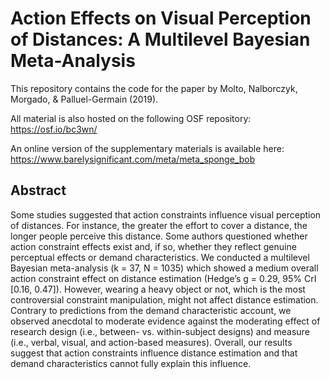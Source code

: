 # Action Effects on Visual Perception of Distances: A Multilevel Bayesian Meta-Analysis

This repository contains the code for the paper by Molto, Nalborczyk, Morgado, & Palluel-Germain (2019).

All material is also hosted on the following OSF repository: https://osf.io/bc3wn/

An online version of the supplementary materials is available here: https://www.barelysignificant.com/meta/meta_sponge_bob

## Abstract

Some studies suggested that action constraints influence visual perception of distances. For instance, the greater the effort to cover a distance, the longer people perceive this distance. Some authors questioned whether action constraint effects exist and, if so, whether they reflect genuine perceptual effects or demand characteristics. We conducted a multilevel Bayesian meta-analysis (k = 37, N = 1035) which showed a medium overall action constraint effect on distance estimation (Hedge’s g = 0.29, 95% CrI [0.16, 0.47]). However, wearing a heavy object or not, which is the most controversial constraint manipulation, might not affect distance estimation. Contrary to predictions from the demand characteristic account, we observed anecdotal to moderate evidence against the moderating effect of research design (i.e., between- vs. within-subject designs) and measure (i.e., verbal, visual, and action-based measures).  Overall, our results suggest that action constraints influence distance estimation and that demand characteristics cannot fully explain this influence.
